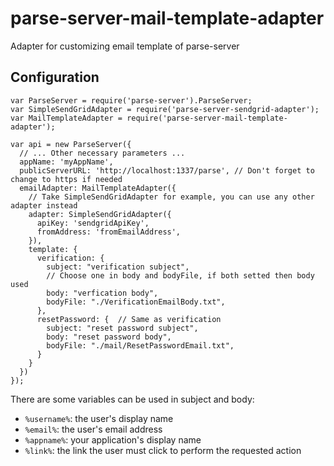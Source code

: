 # parse-server-mail-template-adapter
Adapter for customizing email template of parse-server

## Configuration
    var ParseServer = require('parse-server').ParseServer;
    var SimpleSendGridAdapter = require('parse-server-sendgrid-adapter');
    var MailTemplateAdapter = require('parse-server-mail-template-adapter');

    var api = new ParseServer({
      // ... Other necessary parameters ...
      appName: 'myAppName',
      publicServerURL: 'http://localhost:1337/parse', // Don't forget to change to https if needed
      emailAdapter: MailTemplateAdapter({
        // Take SimpleSendGridAdapter for example, you can use any other adapter instead
        adapter: SimpleSendGridAdapter({
          apiKey: 'sendgridApiKey',
          fromAddress: 'fromEmailAddress',
        }),
        template: {
          verification: {
            subject: "verification subject",
            // Choose one in body and bodyFile, if both setted then body used
            body: "verfication body", 
            bodyFile: "./VerificationEmailBody.txt",
          },
          resetPassword: {  // Same as verification
            subject: "reset password subject",
            body: "reset password body",
            bodyFile: "./mail/ResetPasswordEmail.txt",
          }
        }
      })
    });

There are some variables can be used in subject and body:

- `%username%`: the user's display name
- `%email%`: the user's email address
- `%appname%`: your application's display name
- `%link%`: the link the user must click to perform the requested action